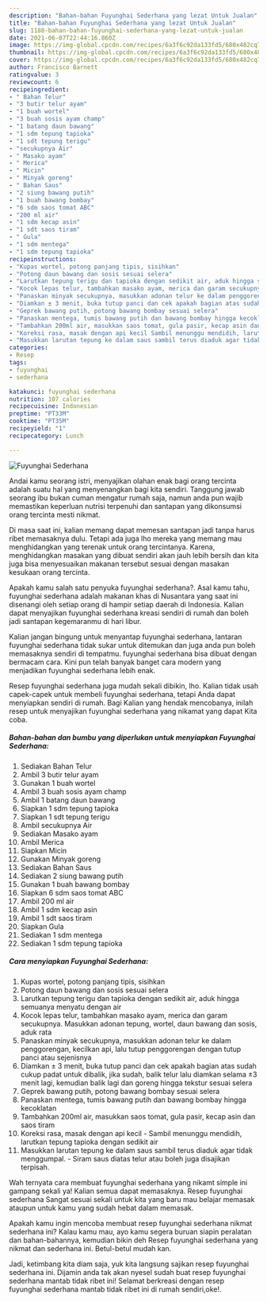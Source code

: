 ```yaml
---
description: "Bahan-bahan Fuyunghai Sederhana yang lezat Untuk Jualan"
title: "Bahan-bahan Fuyunghai Sederhana yang lezat Untuk Jualan"
slug: 1188-bahan-bahan-fuyunghai-sederhana-yang-lezat-untuk-jualan
date: 2021-06-07T22:44:16.860Z
image: https://img-global.cpcdn.com/recipes/6a3f6c92da133fd5/680x482cq70/fuyunghai-sederhana-foto-resep-utama.jpg
thumbnail: https://img-global.cpcdn.com/recipes/6a3f6c92da133fd5/680x482cq70/fuyunghai-sederhana-foto-resep-utama.jpg
cover: https://img-global.cpcdn.com/recipes/6a3f6c92da133fd5/680x482cq70/fuyunghai-sederhana-foto-resep-utama.jpg
author: Francisco Barnett
ratingvalue: 3
reviewcount: 6
recipeingredient:
- " Bahan Telur"
- "3 butir telur ayam"
- "1 buah wortel"
- "3 buah sosis ayam champ"
- "1 batang daun bawang"
- "1 sdm tepung tapioka"
- "1 sdt tepung terigu"
- "secukupnya Air"
- " Masako ayam"
- " Merica"
- " Micin"
- " Minyak goreng"
- " Bahan Saus"
- "2 siung bawang putih"
- "1 buah bawang bombay"
- "6 sdm saos tomat ABC"
- "200 ml air"
- "1 sdm kecap asin"
- "1 sdt saos tiram"
- " Gula"
- "1 sdm mentega"
- "1 sdm tepung tapioka"
recipeinstructions:
- "Kupas wortel, potong panjang tipis, sisihkan"
- "Potong daun bawang dan sosis sesuai selera"
- "Larutkan tepung terigu dan tapioka dengan sedikit air, aduk hingga semuanya menyatu dengan air"
- "Kocok lepas telur, tambahkan masako ayam, merica dan garam secukupnya. Masukkan adonan tepung, wortel, daun bawang dan sosis, aduk rata"
- "Panaskan minyak secukupnya, masukkan adonan telur ke dalam penggorengan, kecilkan api, lalu tutup penggorengan dengan tutup panci atau sejenisnya"
- "Diamkan ± 3 menit, buka tutup panci dan cek apakah bagian atas sudah cukup padat untuk dibalik, jika sudah, balik telur lalu diamkan selama ±3 menit lagi, kemudian balik lagi dan goreng hingga tekstur sesuai selera"
- "Geprek bawang putih, potong bawang bombay sesuai selera"
- "Panaskan mentega, tumis bawang putih dan bawang bombay hingga kecoklatan"
- "Tambahkan 200ml air, masukkan saos tomat, gula pasir, kecap asin dan saos tiram"
- "Koreksi rasa, masak dengan api kecil Sambil menunggu mendidih, larutkan tepung tapioka dengan sedikit air"
- "Masukkan larutan tepung ke dalam saus sambil terus diaduk agar tidak menggumpal. Siram saus diatas telur atau boleh juga disajikan terpisah."
categories:
- Resep
tags:
- fuyunghai
- sederhana

katakunci: fuyunghai sederhana 
nutrition: 107 calories
recipecuisine: Indonesian
preptime: "PT33M"
cooktime: "PT35M"
recipeyield: "1"
recipecategory: Lunch

---
```



![Fuyunghai Sederhana](https://img-global.cpcdn.com/recipes/6a3f6c92da133fd5/680x482cq70/fuyunghai-sederhana-foto-resep-utama.jpg)

Andai kamu seorang istri, menyajikan olahan enak bagi orang tercinta adalah suatu hal yang menyenangkan bagi kita sendiri. Tanggung jawab seorang ibu bukan cuman mengatur rumah saja, namun anda pun wajib memastikan keperluan nutrisi terpenuhi dan santapan yang dikonsumsi orang tercinta mesti nikmat.

Di masa  saat ini, kalian memang dapat memesan santapan jadi tanpa harus ribet memasaknya dulu. Tetapi ada juga lho mereka yang memang mau menghidangkan yang terenak untuk orang tercintanya. Karena, menghidangkan masakan yang dibuat sendiri akan jauh lebih bersih dan kita juga bisa menyesuaikan makanan tersebut sesuai dengan masakan kesukaan orang tercinta. 



Apakah kamu salah satu penyuka fuyunghai sederhana?. Asal kamu tahu, fuyunghai sederhana adalah makanan khas di Nusantara yang saat ini disenangi oleh setiap orang di hampir setiap daerah di Indonesia. Kalian dapat menyajikan fuyunghai sederhana kreasi sendiri di rumah dan boleh jadi santapan kegemaranmu di hari libur.

Kalian jangan bingung untuk menyantap fuyunghai sederhana, lantaran fuyunghai sederhana tidak sukar untuk ditemukan dan juga anda pun boleh memasaknya sendiri di tempatmu. fuyunghai sederhana bisa dibuat dengan bermacam cara. Kini pun telah banyak banget cara modern yang menjadikan fuyunghai sederhana lebih enak.

Resep fuyunghai sederhana juga mudah sekali dibikin, lho. Kalian tidak usah capek-capek untuk membeli fuyunghai sederhana, tetapi Anda dapat menyiapkan sendiri di rumah. Bagi Kalian yang hendak mencobanya, inilah resep untuk menyajikan fuyunghai sederhana yang nikamat yang dapat Kita coba.

<!--inarticleads1-->

##### Bahan-bahan dan bumbu yang diperlukan untuk menyiapkan Fuyunghai Sederhana:

1. Sediakan  Bahan Telur
1. Ambil 3 butir telur ayam
1. Gunakan 1 buah wortel
1. Ambil 3 buah sosis ayam champ
1. Ambil 1 batang daun bawang
1. Siapkan 1 sdm tepung tapioka
1. Siapkan 1 sdt tepung terigu
1. Ambil secukupnya Air
1. Sediakan  Masako ayam
1. Ambil  Merica
1. Siapkan  Micin
1. Gunakan  Minyak goreng
1. Sediakan  Bahan Saus
1. Sediakan 2 siung bawang putih
1. Gunakan 1 buah bawang bombay
1. Siapkan 6 sdm saos tomat ABC
1. Ambil 200 ml air
1. Ambil 1 sdm kecap asin
1. Ambil 1 sdt saos tiram
1. Siapkan  Gula
1. Sediakan 1 sdm mentega
1. Sediakan 1 sdm tepung tapioka




<!--inarticleads2-->

##### Cara menyiapkan Fuyunghai Sederhana:

1. Kupas wortel, potong panjang tipis, sisihkan
1. Potong daun bawang dan sosis sesuai selera
1. Larutkan tepung terigu dan tapioka dengan sedikit air, aduk hingga semuanya menyatu dengan air
1. Kocok lepas telur, tambahkan masako ayam, merica dan garam secukupnya. Masukkan adonan tepung, wortel, daun bawang dan sosis, aduk rata
1. Panaskan minyak secukupnya, masukkan adonan telur ke dalam penggorengan, kecilkan api, lalu tutup penggorengan dengan tutup panci atau sejenisnya
1. Diamkan ± 3 menit, buka tutup panci dan cek apakah bagian atas sudah cukup padat untuk dibalik, jika sudah, balik telur lalu diamkan selama ±3 menit lagi, kemudian balik lagi dan goreng hingga tekstur sesuai selera
1. Geprek bawang putih, potong bawang bombay sesuai selera
1. Panaskan mentega, tumis bawang putih dan bawang bombay hingga kecoklatan
1. Tambahkan 200ml air, masukkan saos tomat, gula pasir, kecap asin dan saos tiram
1. Koreksi rasa, masak dengan api kecil - Sambil menunggu mendidih, larutkan tepung tapioka dengan sedikit air
1. Masukkan larutan tepung ke dalam saus sambil terus diaduk agar tidak menggumpal. - Siram saus diatas telur atau boleh juga disajikan terpisah.




Wah ternyata cara membuat fuyunghai sederhana yang nikamt simple ini gampang sekali ya! Kalian semua dapat memasaknya. Resep fuyunghai sederhana Sangat sesuai sekali untuk kita yang baru mau belajar memasak ataupun untuk kamu yang sudah hebat dalam memasak.

Apakah kamu ingin mencoba membuat resep fuyunghai sederhana nikmat sederhana ini? Kalau kamu mau, ayo kamu segera buruan siapin peralatan dan bahan-bahannya, kemudian bikin deh Resep fuyunghai sederhana yang nikmat dan sederhana ini. Betul-betul mudah kan. 

Jadi, ketimbang kita diam saja, yuk kita langsung sajikan resep fuyunghai sederhana ini. Dijamin anda tak akan nyesel sudah buat resep fuyunghai sederhana mantab tidak ribet ini! Selamat berkreasi dengan resep fuyunghai sederhana mantab tidak ribet ini di rumah sendiri,oke!.

